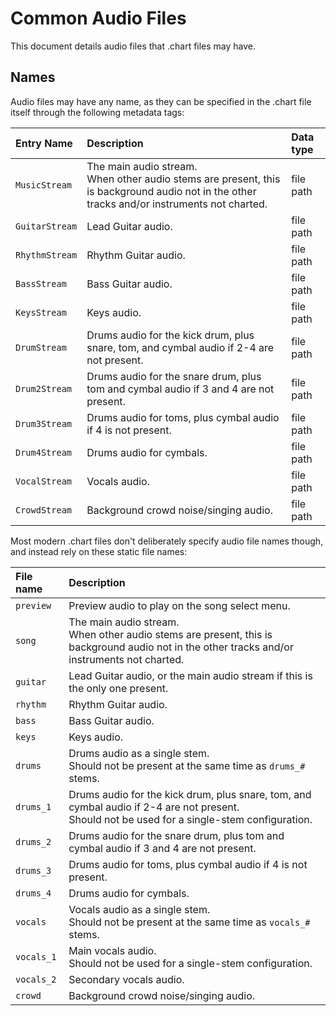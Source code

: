 # Common Audio Files

This document details audio files that .chart files may have.

## Names

Audio files may have any name, as they can be specified in the .chart file itself through the following metadata tags:

| Entry Name     | Description                                                                              | Data type |
| :---------     | :----------                                                                              | :-------- |
| `MusicStream`  | The main audio stream.<br>When other audio stems are present, this is background audio not in the other tracks and/or instruments not charted. | file path |
| `GuitarStream` | Lead Guitar audio.                                                                       | file path |
| `RhythmStream` | Rhythm Guitar audio.                                                                     | file path |
| `BassStream`   | Bass Guitar audio.                                                                       | file path |
| `KeysStream`   | Keys audio.                                                                              | file path |
| `DrumStream`   | Drums audio for the kick drum, plus snare, tom, and cymbal audio if 2-4 are not present. | file path |
| `Drum2Stream`  | Drums audio for the snare drum, plus tom and cymbal audio if 3 and 4 are not present.    | file path |
| `Drum3Stream`  | Drums audio for toms, plus cymbal audio if 4 is not present.                             | file path |
| `Drum4Stream`  | Drums audio for cymbals.                                                                 | file path |
| `VocalStream`  | Vocals audio.                                                                            | file path |
| `CrowdStream`  | Background crowd noise/singing audio.                                                    | file path |

Most modern .chart files don't deliberately specify audio file names though, and instead rely on these static file names:

| File name  | Description                                                                                         |
| :--------  | :----------                                                                                         |
| `preview`  | Preview audio to play on the song select menu.                                                      |
| `song`     | The main audio stream.<br>When other audio stems are present, this is background audio not in the other tracks and/or instruments not charted. |
| `guitar`   | Lead Guitar audio, or the main audio stream if this is the only one present.                        |
| `rhythm`   | Rhythm Guitar audio.                                                                                |
| `bass`     | Bass Guitar audio.                                                                                  |
| `keys`     | Keys audio.                                                                                         |
| `drums`    | Drums audio as a single stem.<br>Should not be present at the same time as `drums_#` stems.         |
| `drums_1`  | Drums audio for the kick drum, plus snare, tom, and cymbal audio if 2-4 are not present.<br>Should not be used for a single-stem configuration. |
| `drums_2`  | Drums audio for the snare drum, plus tom and cymbal audio if 3 and 4 are not present.               |
| `drums_3`  | Drums audio for toms, plus cymbal audio if 4 is not present.                                        |
| `drums_4`  | Drums audio for cymbals.                                                                            |
| `vocals`   | Vocals audio as a single stem.<br>Should not be present at the same time as `vocals_#` stems.       |
| `vocals_1` | Main vocals audio.<br>Should not be used for a single-stem configuration.                           |
| `vocals_2` | Secondary vocals audio.                                                                             |
| `crowd`    | Background crowd noise/singing audio.                                                               |
